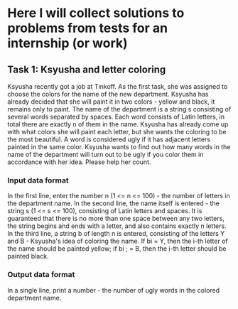 # Here I will collect solutions to problems from tests for an internship (or work)

## **Task 1: Ksyusha and letter coloring**

Ksyusha recently got a job at Tinkoff. As the first task, she was assigned to choose
the colors for the name of the new department. Ksyusha has already decided that she will paint it in two colors - yellow and
black, it remains only to paint.
The name of the department is a string s consisting of several words separated
by spaces. Each word consists of Latin letters, in total there are exactly n of them in the name.
Ksyusha has already come up with what colors she will paint each letter, but she wants the coloring to be
the most beautiful. A word is considered ugly if it has adjacent letters painted in
the same color.
Ksyusha wants to find out how many words in the name of the department will turn out to be ugly if you color them in
accordance with her idea. Please help her count.

### **Input data format**
In the first line, enter the number n (1 <= n <= 100) - the number of letters in the department name.
In the second line, the name itself is entered - the string s (1 <= s <= 100), consisting of Latin letters
and spaces. It is guaranteed that there is no more than one space between any two letters, the string
begins and ends with a letter, and also contains exactly n letters.
In the third line, a string b of length n is entered, consisting of the letters Y and B - Ksyusha's idea of coloring
the name. If bi = Y, then the i-th letter of the name should be painted yellow; if
bi ; = B, then the i-th letter should be painted black.
### **Output data format**
In a single line, print a number - the number of ugly words in the colored department name.
